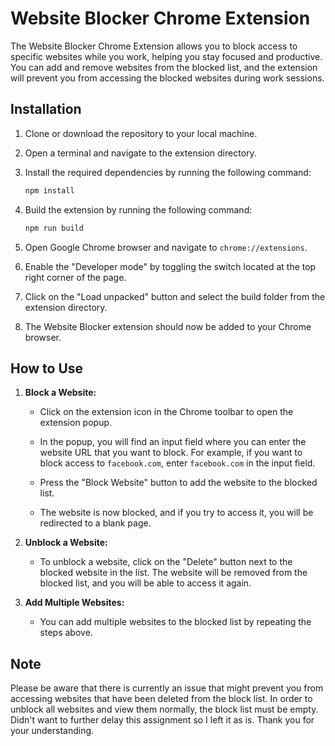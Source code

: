 # Website Blocker Chrome Extension

The Website Blocker Chrome Extension allows you to block access to specific websites while you work, helping you stay focused and productive. You can add and remove websites from the blocked list, and the extension will prevent you from accessing the blocked websites during work sessions.

## Installation

1. Clone or download the repository to your local machine.

2. Open a terminal and navigate to the extension directory.

3. Install the required dependencies by running the following command:

   ```bash
   npm install
   ```

4. Build the extension by running the following command:

    ```bash
   npm run build
   ```

5. Open Google Chrome browser and navigate to `chrome://extensions`.

6. Enable the "Developer mode" by toggling the switch located at the top right corner of the page.

7. Click on the "Load unpacked" button and select the build folder from the extension directory.

8. The Website Blocker extension should now be added to your Chrome browser.

## How to Use
1. **Block a Website:**
   - Click on the extension icon in the Chrome toolbar to open the extension popup.

   - In the popup, you will find an input field where you can enter the website URL that you want to block. For example, if you want to block access to `facebook.com`, enter `facebook.com` in the input field.

   - Press the "Block Website" button to add the website to the blocked list.

   - The website is now blocked, and if you try to access it, you will be redirected to a blank page.

2. **Unblock a Website:**
   - To unblock a website, click on the "Delete" button next to the blocked website in the list. The website will be removed from the blocked list, and you will be able to access it again.

3. **Add Multiple Websites:**
   - You can add multiple websites to the blocked list by repeating the steps above.

## Note
Please be aware that there is currently an issue that might prevent you from accessing websites that have been deleted from the block list. In order to unblock all websites and view them normally, the block list must be empty. Didn't want to further delay this assignment so I left it as is. Thank you for your understanding.




